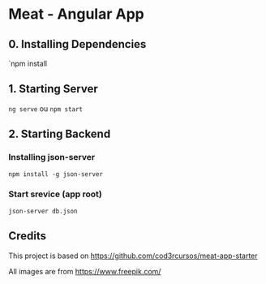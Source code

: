 # Meat - Angular App

## 0. Installing Dependencies 

`npm install

## 1. Starting Server

`ng serve` ou `npm start`

## 2. Starting Backend

### Installing json-server

`npm install -g json-server`

### Start srevice (app root)

`json-server db.json`

## Credits

This project is based on https://github.com/cod3rcursos/meat-app-starter

All images are from https://www.freepik.com/
